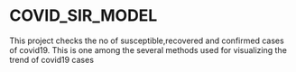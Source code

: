 # COVID_SIR_MODEL
This project checks the no of susceptible,recovered and confirmed cases of covid19. This  is one among the several methods used for visualizing the trend of covid19 cases
